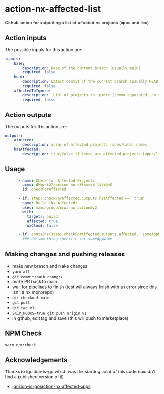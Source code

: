 # action-nx-affected-list

Github action for outputting a list of affected nx projects (apps and libs)

## Action inputs

The possible inputs for this action are:

``` yaml
inputs:
    base:
        description: Base of the current branch (usually main)
        required: false
    head:
        description: Latest commit of the current branch (usually HEAD)
        required: false
    affectedToIgnore:
        description:  List of projects to ignore (comma separated; no spaces)
        required: false
```

## Action outputs

The outputs for this action are:

``` yaml
outputs:
    affected:
        description: array of affected projects (apps/libs) names
    hasAffected:
        description: true/false if there are affected projects (apps/libs)
```

## Usage

``` yaml
      - name: Check for Affected Projects
        uses: dkhunt27/action-nx-affected-list@v5
        id: checkForAffected

      - if: steps.checkForAffected.outputs.hasAffected == 'true'
        name: Build (Nx Affected)
        uses: mansagroup/nrwl-nx-action@v2
        with:
          targets: build
          affected: true
          nxCloud: false

      - if: contains(steps.checkForAffected.outputs.affected, 'someAppName')
        ### do something specific for someAppName
```

## Making changes and pushing releases

- make new branch and make changes
- `yarn all`
- `git commit/push changes`
- make PR back to main
- wait for pipelines to finish (test will always finish with an error since this isn't a nx monorepo)
- `git checkout main`
- `git pull`
- `git tag v1`
- `SKIP_HOOKS=true git push origin v1`
- in github, edit tag and save (this will push to marketplace)

## NPM Check

```bash
yarn npm:check
```

## Acknowledgements

Thanks to ignition-is-go which was the starting point of this code (couldn't find a published version of it)

- [ignition-is-go/action-nx-affected-apps](https://github.com/ignition-is-go/action-nx-affected-apps)
